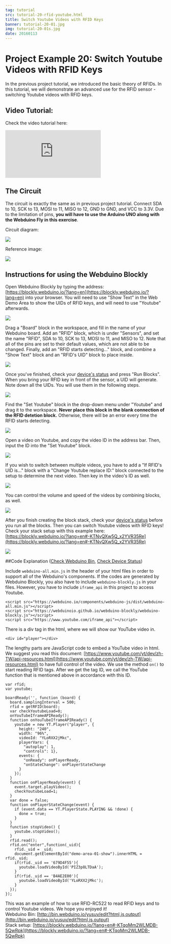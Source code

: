 ```yaml
---
tag: tutorial
src: tutorial-20-rfid-youtube.html
title: Switch Youtube Videos with RFID Keys
banner: tutorial-20-01.jpg
img: tutorial-20-01s.jpg
date: 20160113
---
```


<!-- @@master  = ../../_layout.html-->

<!-- @@block  =  meta-->

<title>Project Example 20: Switch Youtube Videos with RFID Keys :::: Webduino = Web × Arduino</title>

<meta name="description" content="In the previous project tutorial, we introduced the basic theory of RFIDs. In this tutorial, we will demonstrate an advaced use for the RFID sensor - switching Youtube videos with RFID keys.">

<meta itemprop="description" content="In the previous project tutorial, we introduced the basic theory of RFIDs. In this tutorial, we will demonstrate an advaced use for the RFID sensor - switching Youtube videos with RFID keys.">

<meta property="og:description" content="In the previous project tutorial, we introduced the basic theory of RFIDs. In this tutorial, we will demonstrate an advaced use for the RFID sensor - switching Youtube videos with RFID keys.">

<meta property="og:title" content="Project Example 20: Switch Youtube Videos with RFID Keys" >

<meta property="og:url" content="https://webduino.io/tutorials/tutorial-20-rfid-youtube.html">

<meta property="og:image" content="https://webduino.io/img/tutorials/tutorial-20-01s.jpg">

<meta itemprop="image" content="https://webduino.io/img/tutorials/tutorial-20-01s.jpg">

<include src="../_include-tutorials.html"></include>

<!-- @@close-->

<!-- @@block  =  preAndNext-->

<include src="../_include-tutorials-content.html"></include>

<!-- @@close-->

<!-- @@block  =  tutorials-->

# Project Example 20: Switch Youtube Videos with RFID Keys

In the previous project tutorial, we introduced the basic theory of RFIDs. In this tutorial, we will demonstrate an advanced use for the RFID sensor - switching Youtube videos with RFID keys.

<!-- <div class="buy-this">
	<span>RFID 相關套件：<a href="https://webduino.io/buy/webduino-expansion-p.html" target="_blank">Webduino 擴充套件 P ( 支援 Fly )</a></span>
	<span>Webduino 開發板：<a href="https://webduino.io/buy/component-webduino-fly.html" target="_blank">Webduino Fly</a>、<a href="https://webduino.io/buy/component-webduino-uno-fly.html" target="_blank">Webduino Fly + Arduino UNO</a></span>
</div> -->

## Video Tutorial:

Check the video tutorial here:
<iframe class="youtube" src="https://www.youtube.com/embed/RrCAOgtPHdo" frameborder="0" allowfullscreen></iframe>

## The Circuit

The circuit is exactly the same as in previous project tutorial. Connect SDA to 10, SCK to 13, MOSI to 11, MISO to 12, GND to GND, and VCC to 3.3V. Due to the limitation of pins, **you will have to use the Arduino UNO along with the Webduino Fly in this exercise**.

Circuit diagram:

![](../../img/tutorials/tutorial-20-02.jpg)

Reference image:

![](../../img/tutorials/tutorial-20-03.jpg)

<!-- <div class="buy-this">
	<span>RFID 相關套件：<a href="https://webduino.io/buy/webduino-expansion-p.html" target="_blank">Webduino 擴充套件 P ( 支援 Fly )</a></span>
	<span>Webduino 開發板：<a href="https://webduino.io/buy/component-webduino-fly.html" target="_blank">Webduino Fly</a>、<a href="https://webduino.io/buy/component-webduino-uno-fly.html" target="_blank">Webduino Fly + Arduino UNO</a></span>
</div> -->

## Instructions for using the Webduino Blockly

Open Webduino Blockly by typing the address: [https://blockly.webduino.io/?lang=en](https://blockly.webduino.io/?lang=en) into your browser. You will need to use "Show Text" in the Web Demo Area to show the UIDs of RFID keys, and will need to use "Youtube" afterwards.

![](../../img/tutorials/en/tutorial-20-04.jpg)

Drag a "Board" block in the workspace, and fill in the name of your Webduino board. Add an "RFID" block, which is under "Sensors", and set the name "RFID", SDA to 10, SCK to 13, MOSI to 11, and MISO to 12. Note that all of the pins are set to their default values, which are not able to be changed. Finally, add an "RFID starts detecting..." block, and combine a "Show Text" block and an "RFID's UID" block to place inside.

![](../../img/tutorials/en/tutorial-20-05.jpg)

Once you've finished, check your [device's status](https://webduino.io/device.html) and press "Run Blocks". When you bring your RFID key in front of the sensor, a UID will generate. Note down all the UIDs. You will use them in the following steps. 

![](../../img/tutorials/en/tutorial-20-06.jpg)

Find the "Set Youtube" block in the drop-down menu under "Youtube" and drag it to the workspace. **Never place this block in the blank connection of the RFID detetion block.** Otherwise, there will be an error every time the RFID starts detecting. 

![](../../img/tutorials/en/tutorial-20-07.jpg)

Open a video on Youtube, and copy the video ID in the address bar. Then, input the ID into the "Set Youtube" block.

![](../../img/tutorials/tutorial-20-08.jpg)

If you wish to switch between multiple videos, you have to add a "If RFID's UID is..." block with a "Change Youtube replace ID:" block connected to the setup to determine the next video. Then key in the video's ID as well.

![](../../img/tutorials/en/tutorial-20-09.jpg)

You can control the volume and speed of the videos by combining blocks, as well.

![](../../img/tutorials/en/tutorial-20-10.jpg)

After you finish creating the block stack, check your [device's status](https://webduino.io/device.html) before you run all the blocks. Then you can switch Youtube videos with RFID keys! Check your stack setup with this example here: [https://blockly.webduino.io/?lang=en#-KTNvQXw5Q_x2YVR35Re](https://blockly.webduino.io/?lang=en#-KTNvQXw5Q_x2YVR35Re)

![](../../img/tutorials/en/tutorial-20-11.jpg)


##Code Explanation ([Check Webduino Bin](http://bin.webduino.io/yusuv/edit?html,js,output), [Check Device Status](https://webduino.io/device.html))

Include `webduino-all.min.js` in the header of your html files in order to support all of the Webduino's components. If the codes are generated by Webduino Blockly, you also have to include `webduino-blockly.js` in your files. However, you have to include `iframe_api` in this project to access Youtube.

	<script src="https://webduino.io/components/webduino-js/dist/webduino-all.min.js"></script>
	<script src="https://webduinoio.github.io/webduino-blockly/webduino-blockly.js"></script>
	<script src="https://www.youtube.com/iframe_api"></script>

There is a div tag in the html, where we will show our YouTube video in.

	<div id="player"></div>

The lengthy parts are JavaScript code to embed a YouTube video in html. We suggest you read this document: [https://www.youtube.com/yt/dev/zh-TW/api-resources.html](https://www.youtube.com/yt/dev/zh-TW/api-resources.html) to have full control of the video. We use the method `on()` to start reading RFID tags. After we get the tag ID, we call the YouTube function that is mentioned above in accordance with this ID.

	var rfid;
	var youtube;

	boardReady('', function (board) {
	  board.samplingInterval = 500;
	  rfid = getRFID(board);
	  var checkYoutubeLoad=0;
	  onYouTubeIframeAPIReady();
	  function onYouTubeIframeAPIReady() {
	    youtube = new YT.Player("player", {
	      height: "240",
	      width: "96%",
	      videoId: "YLoRXX2jMkc",
	      playerVars: {
	        "autoplay": 1,
	        "controls": 1},
	      events: {
	        "onReady": onPlayerReady,
	        "onStateChange": onPlayerStateChange
	      }
	    });
	  }
	  function onPlayerReady(event) {
	    event.target.playVideo();
	    checkYoutubeLoad=1;
	  }
	  var done = false;
	  function onPlayerStateChange(event) {
	    if (event.data == YT.PlayerState.PLAYING && !done) {
	      done = true;
	    }
	  }
	  function stopVideo() {
	    youtube.stopVideo();
	  }
	  rfid.read();
	  rfid.on("enter",function(_uid){
	    rfid._uid = _uid;
	    document.getElementById("demo-area-01-show").innerHTML = rfid._uid;
	    if(rfid._uid == '679D4F55'){
	      youtube.loadVideoById('PIZ3p8LTDaA');
	    }
	    if(rfid._uid == 'B4AE2E00'){
	      youtube.loadVideoById('YLoRXX2jMkc');
	    }
	  });
	});

This was an example of how to use RFID-RC522 to read RFID keys and to control Youtube videos. We hope you enjoyed it!   
Webduino Bin: [http://bin.webduino.io/yusuv/edit?html,js,output](http://bin.webduino.io/yusuv/edit?html,js,output)  
Stack setup: [https://blockly.webduino.io/?lang=en#-KTqoMm2WLMDB-5QwRpk](https://blockly.webduino.io/?lang=en#-KTqoMm2WLMDB-5QwRpk)

<!-- ## TuTorial Extension of RFID:

[Webduino Blockly Chapter 16-1: RFID](https://blockly.webduino.io/?lang=en&page=tutorials/rfid-1#-KTOFSXys4BxAwvxrcpr)  
[Webduino Blockly Chapter 16-2: RFID and RGB LED](https://blockly.webduino.io/?lang=en&page=tutorials/rfid-2#-KTOFyGDNYv1SWMpMKLN)  
[Webduino Blockly Chapter 16-3: RFID and Youtube](https://blockly.webduino.io/?lang=en&page=tutorials/rfid-3#-KTOG5IsDTu4uuCyigqn)   -->

<!-- <div class="buy-this">
	<span>RFID 相關套件：<a href="https://webduino.io/buy/webduino-expansion-p.html" target="_blank">Webduino 擴充套件 P ( 支援 Fly )</a></span>
	<span>Webduino 開發板：<a href="https://webduino.io/buy/component-webduino-fly.html" target="_blank">Webduino Fly</a>、<a href="https://webduino.io/buy/component-webduino-uno-fly.html" target="_blank">Webduino Fly + Arduino UNO</a></span>
</div>  -->  


<!-- @@close-->